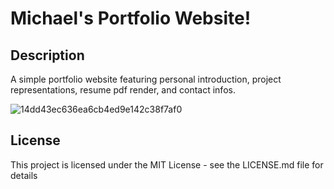 # Michael's Portfolio Website!
## Description

A simple portfolio website featuring personal introduction, project representations, resume pdf render, and contact infos.

![14dd43ec636ea6cb4ed9e142c38f7af0](https://user-images.githubusercontent.com/70546406/183715839-7b84bf3d-2001-45dc-98fd-82b0eddfdd8b.png)

## License

This project is licensed under the MIT License - see the LICENSE.md file for details
